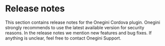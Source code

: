 # Release notes

This section contains release notes for the Onegini Cordova plugin.
Onegini strongly recommends to use the latest available version for security reasons.
In the release notes we mention new features and bug fixes. If anything is unclear, feel free to contact Onegini Support.
